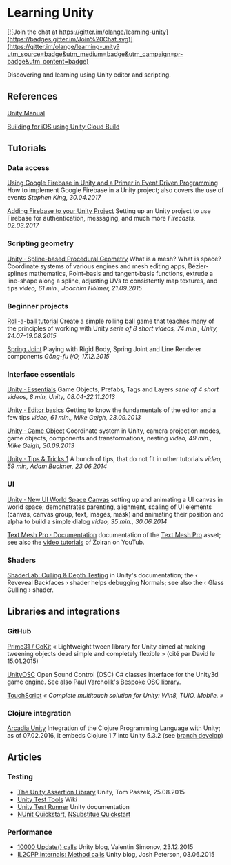 # Learning Unity

[![Join the chat at https://gitter.im/olange/learning-unity](https://badges.gitter.im/Join%20Chat.svg)](https://gitter.im/olange/learning-unity?utm_source=badge&utm_medium=badge&utm_campaign=pr-badge&utm_content=badge)

Discovering and learning using Unity editor and scripting.

## References

[Unity Manual](http://docs.unity3d.com/Manual/)

[Building for iOS using Unity Cloud Build](https://build.cloud.unity3d.com/support/guides/ios/)

## Tutorials

### Data access

[Using Google Firebase in Unity and a Primer in Event Driven Programming](https://medium.com/grtech-student-blog/using-google-firebase-in-unity-and-a-primer-in-event-driven-programming-7f1bf2d61dc7) How to implement Google Firebase in a Unity project; also covers the use of events _Stephen King, 30.04.2017_

[Adding Firebase to your Unity Project](https://firebase.google.com/docs/unity/setup) Setting up an Unity project to use Firebase for authentication, messaging, and much more _Firecasts, 02.03.2017_

### Scripting geometry

[Unity · Spline-based Procedural Geometry](https://dayone.me/2hqvzt8) What is a mesh? What is space? Coordinate systems of various engines and mesh editing apps, Bézier-splines mathematics, Point-basis and tangent-basis functions, extrude a line-shape along a spline, adjusting UVs to consistently map textures, and tips _video, 61 min., Joachim Hólmer, 21.09.2015_

### Beginner projects

[Roll-a-ball tutorial](http://unity3d.com/learn/tutorials/projects/roll-ball-tutorial) Create a simple rolling ball game that teaches many of the principles of working with Unity _serie of 8 short videos, 74 min., Unity, 24.07-19.08.2015_

[Spring Joint](01-spring-joint/README.md) Playing with Rigid Body, Spring Joint and Line Renderer components _Gōng-fu I/O, 17.12.2015_

### Interface essentials

[Unity · Essentials](https://dayone.me/2jyNzWy) Game Objects, Prefabs, Tags and Layers _serie of 4 short videos, 8 min, Unity, 08.04-22.11.2013_

[Unity · Editor basics](https://dayone.me/2hqwz7d) Getting to know the fundamentals of the editor and a few tips _video, 61 min., Mike Geigh, 23.09.2013_

[Unity · Game Object](https://dayone.me/2hU7zKZ) Coordinate system in Unity, camera projection modes, game objects, components and transformations, nesting _video, 49 min., Mike Geigh, 30.09.2013_

[Unity · Tips & Tricks 1](https://dayone.me/2i11zIR) A bunch of tips, that do not fit in other tutorials _video, 59 min, Adam Buckner, 23.06.2014_

### UI

[Unity · New UI World Space Canvas](https://www.youtube.com/watch?v=Mzt1rEEdeOI) setting up and animating a UI canvas in world space; demonstrates parenting, alignment, scaling of UI elements (canvas, canvas group, text, images, mask) and animating their position and alpha to build a simple dialog _video, 35 min., 30.06.2014_

[Text Mesh Pro · Documentation](http://digitalnativestudios.com/textmeshpro/docs/) documentation of the [Text Mesh Pro](https://www.assetstore.unity3d.com/en/#!/content/17662) asset; see also the [video tutorials](https://www.youtube.com/user/Zolran/videos) of Zolran on YouTub.

### Shaders

[ShaderLab: Culling & Depth Testing](http://docs.unity3d.com/Manual/SL-CullAndDepth.html) in Unity's documentation; the ‹ Reveveal Backfaces › shader helps debugging Normals; see also the ‹ Glass Culling › shader.

## Libraries and integrations

### GitHub

[Prime31 / GoKit](https://github.com/prime31/GoKit/wiki/1.-GoKit-Code-Basics) « Lightweight tween library for Unity aimed at making tweening objects dead simple and completely flexible » (cité par David le 15.01.2015)

[UnityOSC](https://github.com/jorgegarcia/UnityOSC) Open Sound Control (OSC) C# classes interface for the Unity3d game engine. See also Paul Varcholik's [Bespoke OSC library](http://www.varcholik.org/wpress/open-sound-control/).

[TouchScript](https://github.com/TouchScript/TouchScript/wiki/Gestures) _« Complete multitouch solution for Unity: Win8, TUIO, Mobile. »_

### Clojure integration

[Arcadia Unity](https://github.com/arcadia-unity/Arcadia) Integration of the Clojure Programming Language with Unity; as of 07.02.2016, it embeds Clojure 1.7 into Unity 5.3.2 (see [branch develop](https://github.com/arcadia-unity/Arcadia/tree/develop))

## Articles

### Testing

* [The Unity Assertion Library](http://blogs.unity3d.com/2015/08/25/the-unity-assertion-library/) Unity, Tom Paszek, 25.08.2015
* [Unity Test Tools](https://bitbucket.org/Unity-Technologies/unitytesttools/wiki/Home) Wiki
* [Unity Test Runner](http://docs.unity3d.com/Manual/testing-editortestsrunner.html) Unity documentation
* [NUnit Quickstart](http://www.nunit.org/index.php?p=quickStart&r=2.6.4), [NSubstitue Quickstart](http://nsubstitute.github.io/help/getting-started/)

### Performance

* [10000 Update() calls](http://blogs.unity3d.com/2015/12/23/1k-update-calls/) Unity blog, Valentin Simonov, 23.12.2015
* [IL2CPP internals: Method calls](http://blogs.unity3d.com/2015/06/03/il2cpp-internals-method-calls/) Unity blog, Josh Peterson, 03.06.2015
